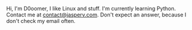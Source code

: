 Hi, I'm D0oomer, I like Linux and stuff.
I'm currently learning Python.
Contact me at contact@jasperv.com.
Don't expect an answer, because I don't check my email often.
